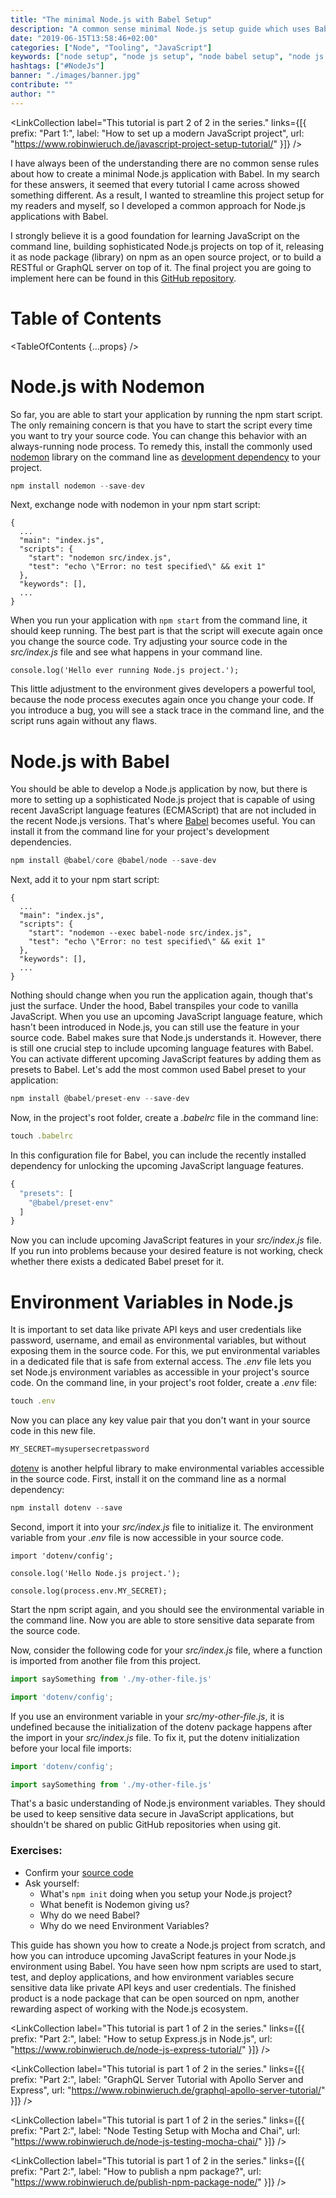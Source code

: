 ```yaml
---
title: "The minimal Node.js with Babel Setup"
description: "A common sense minimal Node.js setup guide which uses Babel and Nodemon: Whereas Babel with the Babel Cli is used for enabling recent JavaScript language features, Nodemon is used for keeping your node process up and running ..."
date: "2019-06-15T13:58:46+02:00"
categories: ["Node", "Tooling", "JavaScript"]
keywords: ["node setup", "node js setup", "node babel setup", "node js babel setup"]
hashtags: ["#NodeJs"]
banner: "./images/banner.jpg"
contribute: ""
author: ""
---
```


<Sponsorship />

<LinkCollection label="This tutorial is part 2 of 2 in the series." links={[{ prefix: "Part 1:", label: "How to set up a modern JavaScript project", url: "https://www.robinwieruch.de/javascript-project-setup-tutorial/" }]} />

I have always been of the understanding there are no common sense rules about how to create a minimal Node.js application with Babel. In my search for these answers, it seemed that every tutorial I came across showed something different. As a result, I wanted to streamline this project setup for my readers and myself, so I developed a common approach for Node.js applications with Babel.

I strongly believe it is a good foundation for learning JavaScript on the command line, building sophisticated Node.js projects on top of it, releasing it as node package (library) on npm as an open source project, or to build a RESTful or GraphQL server on top of it. The final project you are going to implement here can be found in this [GitHub repository](https://github.com/rwieruch/node-babel-server).

# Table of Contents

<TableOfContents {...props} />

# Node.js with Nodemon

So far, you are able to start your application by running the npm start script. The only remaining concern is that you have to start the script every time you want to try your source code. You can change this behavior with an always-running node process. To remedy this, install the commonly used [nodemon](https://github.com/remy/nodemon) library on the command line as [development dependency](https://docs.npmjs.com/files/package.json#dependencies) to your project.

```javascript
npm install nodemon --save-dev
```

Next, exchange node with nodemon in your npm start script:

```javascript{5}
{
  ...
  "main": "index.js",
  "scripts": {
    "start": "nodemon src/index.js",
    "test": "echo \"Error: no test specified\" && exit 1"
  },
  "keywords": [],
  ...
}
```

When you run your application with `npm start` from the command line, it should keep running. The best part is that the script will execute again once you change the source code. Try adjusting your source code in the *src/index.js* file and see what happens in your command line.

```javascript{1}
console.log('Hello ever running Node.js project.');
```

This little adjustment to the environment gives developers a powerful tool, because the node process executes again once you change your code. If you introduce a bug, you will see a stack trace in the command line, and the script runs again without any flaws.

# Node.js with Babel

You should be able to develop a Node.js application by now, but there is more to setting up a sophisticated Node.js project that is capable of using recent JavaScript language features (ECMAScript) that are not included in the recent Node.js versions. That's where [Babel](https://babeljs.io/) becomes useful. You can install it from the command line for your project's development dependencies.

```javascript
npm install @babel/core @babel/node --save-dev
```

Next, add it to your npm start script:

```javascript{5}
{
  ...
  "main": "index.js",
  "scripts": {
    "start": "nodemon --exec babel-node src/index.js",
    "test": "echo \"Error: no test specified\" && exit 1"
  },
  "keywords": [],
  ...
}
```

Nothing should change when you run the application again, though that's just the surface. Under the hood, Babel transpiles your code to vanilla JavaScript. When you use an upcoming JavaScript language feature, which hasn't been introduced in Node.js, you can still use the feature in your source code. Babel makes sure that Node.js understands it. However, there is still one crucial step to include upcoming language features with Babel. You can activate different upcoming JavaScript features by adding them as presets to Babel. Let's add the most common used Babel preset to your application:

```javascript
npm install @babel/preset-env --save-dev
```


Now, in the project's root folder, create a *.babelrc* file in the command line:

```javascript
touch .babelrc
```

In this configuration file for Babel, you can include the recently installed dependency for unlocking the upcoming JavaScript language features.

```javascript
{
  "presets": [
    "@babel/preset-env"
  ]
}
```

Now you can include upcoming JavaScript features in your *src/index.js* file. If you run into problems because your desired feature is not working, check whether there exists a dedicated Babel preset for it.

# Environment Variables in Node.js

It is important to set data like private API keys and user credentials like password, username, and email as environmental variables, but without exposing them in the source code. For this, we put environmental variables in a dedicated file that is safe from external access. The *.env* file lets you set Node.js environment variables as accessible in your project's source code. On the command line, in your project's root folder, create a *.env* file:

```javascript
touch .env
```

Now you can place any key value pair that you don't want in your source code in this new file.

```javascript
MY_SECRET=mysupersecretpassword
```

[dotenv](https://github.com/motdotla/dotenv) is another helpful library to make environmental variables accessible in the source code. First, install it on the command line as a normal dependency:

```javascript
npm install dotenv --save
```

Second, import it into your *src/index.js* file  to initialize it. The environment variable from your *.env* file is now accessible in your source code.

```javascript{1,5}
import 'dotenv/config';

console.log('Hello Node.js project.');

console.log(process.env.MY_SECRET);
```

Start the npm script again, and you should see the environmental variable in the command line. Now you are able to store sensitive data separate from the source code.

Now, consider the following code for your *src/index.js* file, where a function is imported from another file from this project.

```javascript
import saySomething from './my-other-file.js'

import 'dotenv/config';
```

If you use an environment variable in your *src/my-other-file.js*, it is undefined because the initialization of the dotenv package happens after the import in your *src/index.js* file. To fix it, put the dotenv initialization before your local file imports:

```javascript
import 'dotenv/config';

import saySomething from './my-other-file.js'
```

That's a basic understanding of Node.js environment variables. They should be used to keep sensitive data secure in JavaScript applications, but shouldn't be shared on public GitHub repositories when using git.

### Exercises:

* Confirm your [source code](https://github.com/rwieruch/node-babel-server)
* Ask yourself:
  * What's `npm init` doing when you setup your Node.js project?
  * What benefit is Nodemon giving us?
  * Why do we need Babel?
  * Why do we need Environment Variables?

<Divider />

This guide has shown you how to create a Node.js project from scratch, and how you can introduce upcoming JavaScript features in your Node.js environment using Babel. You have seen how npm scripts are used to start, test, and deploy applications, and how environment variables secure sensitive data like private API keys and user credentials. The finished product is a node package that can be open sourced on npm, another rewarding aspect of working with the Node.js ecosystem.

<LinkCollection label="This tutorial is part 1 of 2 in the series." links={[{ prefix: "Part 2:", label: "How to setup Express.js in Node.js", url: "https://www.robinwieruch.de/node-js-express-tutorial/" }]} />

<LinkCollection label="This tutorial is part 1 of 2 in the series." links={[{ prefix: "Part 2:", label: "GraphQL Server Tutorial with Apollo Server and Express", url: "https://www.robinwieruch.de/graphql-apollo-server-tutorial/" }]} />

<LinkCollection label="This tutorial is part 1 of 2 in the series." links={[{ prefix: "Part 2:", label: "Node Testing Setup with Mocha and Chai", url: "https://www.robinwieruch.de/node-js-testing-mocha-chai/" }]} />

<LinkCollection label="This tutorial is part 1 of 2 in the series." links={[{ prefix: "Part 2:", label: "How to publish a npm package?", url: "https://www.robinwieruch.de/publish-npm-package-node/" }]} />
